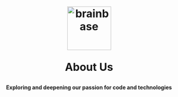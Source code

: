 <html>
  <head>
    <h1>
      <div id="logo"> 
         <p align="center">
	          <a href="https://ibb.co/7zy01sH"><img src="https://i.ibb.co/fS0Txjb/brainbase.jpg" alt="brainbase" width="115" /></a>
           </p>
       </div>       
      <p align="center"> 
        <strong> About Us </strong>
      </p>
    </h1>
      <p align="center"> 
        <strong> Exploring and deepening our passion for code and technologies </strong>
      </p>   
  </head>
  <body>
 
</html>

